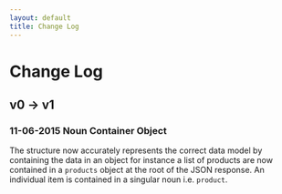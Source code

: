 ```yaml
---
layout: default
title: Change Log
---
```


# Change Log

## v0 -> v1

### 11-06-2015 Noun Container Object
The structure now accurately represents the correct data model by containing the data in an object for instance a list of products are now contained in a `products` object at the root of the JSON response. An individual item is contained in a singular noun i.e. `product`. 